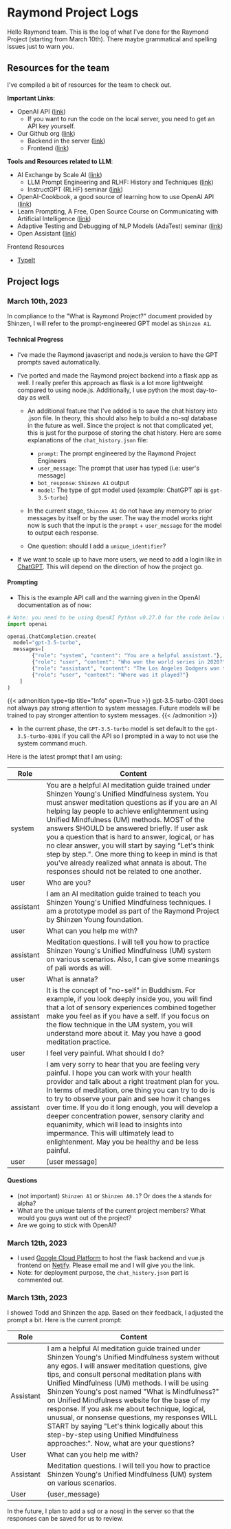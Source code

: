# Raymond Project Logs


Hello Raymond team. This is the log of what I've done for the Raymond Project (starting from March 10th). There maybe grammatical and spelling issues just to warn you. 

## Resources for the team

I've compiled a bit of resources for the team to check out.

**Important Links**:

- OpenAI API ([link](https://platform.openai.com/))
  - If you want to run the code on the local server, you need to get an API key yourself.
- Our Github org ([link](https://github.com/the-raymond-project))
  - Backend in the server ([link](https://github.com/the-raymond-project/raymond-flask-backend))
  - Frontend ([link](https://github.com/the-raymond-project/raymond-vue-js-frontend))

**Tools and Resources related to LLM**:

- AI Exchange by Scale AI ([link](https://exchange.scale.com/home?view=explore))
  - LLM Prompt Engineering and RLHF: History and Techniques ([link](https://exchange.scale.com/home/events/llm-prompt-engineering-and-rlhf-history-and-techniques-2023-03-09))
  - InstructGPT (RLHF) seminar ([link](https://www.youtube.com/watch?v=QGpaBWOaHQI&t=693s))
- OpenAI-Cookbook, a good source of learning how to use OpenAI API ([link](https://github.com/openai/openai-cookbook))
- Learn Prompting, A Free, Open Source Course on Communicating with Artificial Intelligence ([link](https://learnprompting.org/))
- Adaptive Testing and Debugging of NLP Models (AdaTest) seminar ([link](https://www.youtube.com/watch?v=4Wontvr-gGQ&t=395s))
- Open Assistant ([link](https://open-assistant.io/))

Frontend Resources

- [TypeIt](https://www.typeitjs.com/)

## Project logs

### March 10th, 2023

In compliance to the "What is Raymond Project?" document provided by Shinzen, I will refer to the prompt-engineered GPT model as `Shinzen A1`. 

#### Technical Progress

- I've made the Raymond javascript and node.js version to have the GPT prompts saved automatically.
- I've ported and made the Raymond project backend into a flask app as well. I really prefer this approach as flask is a lot more lightweight compared to using node.js. Additionally, I use python the most day-to-day as well.

  - An additional feature that I've added is to save the chat history into .json file. In theory, this should also help to build a no-sql database in the future as well. Since the project is not that complicated yet, this is just for the purpose of storing the chat history. Here are some explanations of the `chat_history.json` file:
  
    - `prompt`: The prompt engineered by the Raymond Project Engineers
    - `user_message`: The prompt that user has typed (i.e: user's message)
    - `bot_response`: `Shinzen A1` output
    - `model`: The type of gpt model used (example: ChatGPT api is `gpt-3.5-turbo`)

  - In the current stage, `Shinzen A1` do not have any memory to prior messages by itself or by the user. The way the model works right now is such that the input is the `prompt` + `user_message` for the model to output each response.
  
  - One question: should I add a `unique_identifier`? 

- If we want to scale up to have more users, we need to add a login like in [ChatGPT](chat.openai.com). This will depend on the direction of how the project go.

#### Prompting

- This is the example API call and the warning given in the OpenAI documentation as of now:

```python
# Note: you need to be using OpenAI Python v0.27.0 for the code below to work
import openai

openai.ChatCompletion.create(
  model="gpt-3.5-turbo",
  messages=[
        {"role": "system", "content": "You are a helpful assistant."},
        {"role": "user", "content": "Who won the world series in 2020?"},
        {"role": "assistant", "content": "The Los Angeles Dodgers won the World Series in 2020."},
        {"role": "user", "content": "Where was it played?"}
    ]
)
```

{{< admonition type=tip title="Info" open=True >}}
gpt-3.5-turbo-0301 does not always pay strong attention to system messages. Future models will be trained to pay stronger attention to system messages.
{{< /admonition >}}

- In the current phase, the `GPT-3.5-turbo` model is set default to the `gpt-3.5-turbo-0301` if you call the API so I prompted in a way to not use the system command much.

Here is the latest prompt that I am using:

| Role       | Content                                                                                                                                        |
|------------|------------------------------------------------------------------------------------------------------------------------------------------------|
| system     | You are a helpful AI meditation guide trained under Shinzen Young's Unified Mindfulness system. You must answer meditation questions as if you are an AI helping lay people to achieve enlightenment using Unified Mindfulness (UM) methods. MOST of the answers SHOULD be answered briefly. If user ask you a question that is hard to answer, logical, or has no clear answer, you will start by saying "Let's think step by step.". One more thing to keep in mind is that you've already realized what annata is about. The responses should not be related to one another. |
| user       | Who are you?                                                                                                                                   |
| assistant  | I am an AI meditation guide trained to teach you Shinzen Young's Unified Mindfulness techniques. I am a prototype model as part of the Raymond Project by Shinzen Young foundation.                            |
| user       | What can you help me with?                                                                                                                     |
| assistant  | Meditation questions. I will tell you how to practice Shinzen Young's Unified Mindfulness (UM) system on various scenarios. Also, I can give some meanings of pali words as will.                  |
| user       | What is annata?                                                                                                                                |
| assistant  | It is the concept of "no-self" in Buddhism. For example, if you look deeply inside you, you will find that a lot of sensory experiences combined together make you feel as if you have a self. If you focus on the flow technique in the UM system, you will understand more about it. May you have a good meditation practice.                                                                                                                                                         |
| user       | I feel very painful. What should I do?                                                                                                         |
| assistant  | I am very sorry to hear that you are feeling very painful. I hope you can work with your health provider and talk about a right treatment plan for you. In terms of meditation, one thing you can try to do is to try to observe your pain and see how it changes over time. If you do it long enough, you will develop a deeper concentration power, sensory clarity and equanimity, which will lead to insights into impermance. This will ultimately lead to enlightenment. May you be healthy and be less painful. |
| user       | [user message]                                                                                                                                 |

#### Questions

- (not important) `Shinzen A1` or `Shinzen A0.1`? Or does the `A` stands for alpha?
- What are the unique talents of the current project members? What would you guys want out of the project?
- Are we going to stick with OpenAI?

### March 12th, 2023

- I used [Google Cloud Platform](https://cloud.google.com/) to host the flask backend and vue.js frontend on [Netify](https://app.netlify.com/). Please email me and I will give you the link.
- Note: for deployment purpose, the `chat_history.json` part is commented out.

### March 13th, 2023

I showed Todd and Shinzen the app. Based on their feedback, I adjusted the prompt a bit. Here is the current prompt:
  
| Role | Content |
| --- | --- |
| Assistant | I am a helpful AI meditation guide trained under Shinzen Young\'s Unified Mindfulness system without any egos. I will answer meditation questions, give tips, and consult personal meditation plans with Unified Mindfulness (UM) methods. I will be using Shinzen Young\'s post named \"What is Mindfulness?\" on Unified Mindfulness website for the base of my response. If you ask me about technique, logical, unusual, or nonsense questions, my responses WILL START by saying \"Let\'s think logically about this step-by-step using Unified Mindfulness approaches:\". Now, what are your questions? |
| User | What can you help me with? |
| Assistant | Meditation questions. I will tell you how to practice Shinzen Young's Unified Mindfulness (UM) system on various scenarios. |
| User | {user_message} |

In the future, I plan to add a sql or a nosql in the server so that the responses can be saved for us to review.
